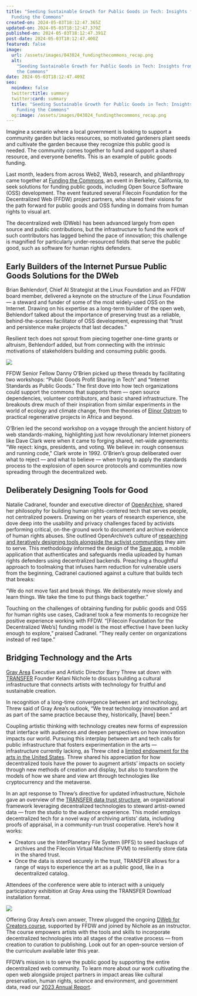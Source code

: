 ```yaml
---
title: "Seeding Sustainable Growth for Public Goods in Tech: Insights from
  Funding the Commons"
created-on: 2024-05-03T18:12:47.365Z
updated-on: 2024-05-03T18:12:47.379Z
published-on: 2024-05-03T18:12:47.391Z
post-date: 2024-05-03T18:12:47.400Z
featured: false
image:
  url: /assets/images/043024_fundingthecommons_recap.png
  alt:
    "Seeding Sustainable Growth for Public Goods in Tech: Insights from Funding
    the Commons"
date: 2024-05-03T18:12:47.409Z
seo:
  noindex: false
  twitter:title: summary
  twitter:card: summary
  title: "Seeding Sustainable Growth for Public Goods in Tech: Insights from
    Funding the Commons"
  og:image: /assets/images/043024_fundingthecommons_recap.png
---
```


Imagine a scenario where a local government is looking to support a community garden but lacks resources, so motivated gardeners plant seeds and cultivate the garden because they recognize this public good is needed. The community comes together to fund and support a shared resource, and everyone benefits. This is an example of public goods funding.

Last month, leaders from across Web2, Web3, research, and philanthropy came together at [Funding the Commons](https://fundingthecommons.io/), an event in Berkeley, California, to seek solutions for funding public goods, including Open Source Software (OSS) development. The event featured several Filecoin Foundation for the Decentralized Web (FFDW) project partners, who shared their visions for the path forward for public goods and OSS funding in domains from human rights to visual art.

The decentralized web (DWeb) has been advanced largely from open source and public contributions, but the infrastructure to fund the work of such contributors has lagged behind the pace of innovation; this challenge is magnified for particularly under-resourced fields that serve the public good, such as software for human rights defenders.

## Early Builders of the Internet Pursue Public Goods Solutions for the DWeb

Brian Behlendorf, Chief AI Strategist at the Linux Foundation and an FFDW board member, delivered a keynote on the structure of the Linux Foundation –– a steward and funder of some of the most widely-used OSS on the Internet. Drawing on his expertise as a long-term builder of the open web, Behlendorf talked about the importance of preserving trust as a reliable, behind-the-scenes facilitator of OSS development, expressing that “trust and persistence make projects that last decades.”

Resilient tech does not sprout from piecing together one-time grants or altruism, Behlendorf added, but from connecting with the intrinsic motivations of stakeholders building and consuming public goods. 

![](https://lh7-us.googleusercontent.com/Q4IIRqZqW5WtFV6F5-z-xjt10M3BGvOu9MA011A3u34rZPcrCppTzVbI9IWPV3vyEox0x8SI4Q4O_jUqdoy449O4sRGc8AMi2O0i26ZmW0Z7sS0kRTDJnvK4FK5PFYxmc5cDcDz_sfZV8petFOy6mVs)

FFDW Senior Fellow Danny O’Brien picked up these threads by facilitating two workshops: “Public Goods Profit Sharing in Tech” and “Internet Standards as Public Goods.” The first dove into how tech organizations could support the commons that supports them –– open source dependencies, volunteer contributors, and basic shared infrastructure. The breakouts drew much of their inspiration from similar experiments in the world of ecology and climate change, from the theories of [Elinor Ostrom](https://youtu.be/BDEAgmklNyE) to practical regenerative projects in Africa and beyond. 

O’Brien led the second workshop on a voyage through the ancient history of web standards-making, highlighting just how revolutionary Internet pioneers like Dave Clark were when it came to forging shared, net-wide agreements: “We reject: kings, presidents, and voting. We believe in: rough consensus and running code," Clark wrote in 1992. O’Brien’s group deliberated over what to reject –– and what to believe –– when trying to apply the standards process to the explosion of open source protocols and communities now spreading through the decentralized web.

## Deliberately Designing Tools for Good

Natalie Cadranel, founder and executive director of [OpenArchive](/blog/decentralized-technology-for-human-rights-archiving-and-activism/), shared her philosophy for building human rights-centered tech that serves people, not centralized powers. Drawing on her years of research experience, she dove deep into the usability and privacy challenges faced by activists performing critical, on-the-ground work to document and archive evidence of human rights abuses. She outlined OpenArchive’s culture of [researching and iteratively designing tools alongside the activist communities](https://www.humanrightscentered.design/) they aim to serve. This methodology informed the design of the [Save app](https://open-archive.org/save), a mobile application that authenticates and safeguards media uploaded by human rights defenders using decentralized backends. Preaching a thoughtful approach to toolmaking that infuses harm reduction for vulnerable users from the beginning, Cadranel cautioned against a culture that builds tech that breaks:

“We do not move fast and break things. We deliberately move slowly and learn things. We take the time to put things back together.”

Touching on the challenges of obtaining funding for public goods and OSS for human rights use cases, Cadranel took a few moments to recognize her positive experience working with FFDW. “\[Filecoin Foundation for the Decentralized Web’s] funding model is the most effective I have been lucky enough to explore,” praised Cadranel. “They really center on organizations instead of red tape.”

## Bridging Technology and the Arts

[Gray Area](/blog/empowering-creators-with-decentralized-web-technology/) Executive and Artistic Director Barry Threw sat down with [TRANSFER](https://fil.org/blog/ecosystem-spotlight-transfer-q-a-on-preserving-artistic-value-with-decentralized-technology-data-sovereignty-and-harnessing-value-of-data/) Founder Kelani Nichole to discuss building a cultural infrastructure that connects artists with technology for fruitful and sustainable creation.

In recognition of a long-time convergence between art and technology, Threw said of Gray Area’s outlook, “We treat technology innovation and art as part of the same practice because they, historically, \[have] been.” 

Coupling artistic thinking with technology creates new forms of expression that interface with audiences and deepen perspectives on how innovation impacts our world. Pursuing this interplay between art and tech calls for public infrastructure that fosters experimentation in the arts –– infrastructure currently lacking, as Threw cited a [limited endowment for the arts in the United States](https://sou.edu/academics/honors-college-democracy-project-2023-nordic-dispatches-week-three/). Threw shared his appreciation for how decentralized tools have the power to augment artists’ impacts on society through new methods of creation and display, but also to transform the models of how we share and view art through technologies like cryptocurrency and the metaverse. 

In an apt response to Threw’s directive for updated infrastructure, Nichole gave an overview of the [TRANSFER data trust structure](https://transfer-trust.fission.app/), an organizational framework leveraging decentralized technologies to steward artist-owned data –– from the studio to the audience experience. This model employs decentralized tech for a novel way of archiving artists’ data, including proofs of appraisal, in a community-run trust cooperative. Here’s how it works: 

- Creators use the InterPlanetary File System (IPFS) to seed backups of archives and the Filecoin Virtual Machine (FVM) to resiliently store data in the shared trust. 
- Once the data is stored securely in the trust, TRANSFER allows for a range of ways to experience the art as a public good, like in a decentralized catalog. 

Attendees of the conference were able to interact with a uniquely participatory exhibition at Gray Area using the TRANSFER Download installation format.

![](https://lh7-us.googleusercontent.com/Oc116T6lXYfhHgXcI3Z9IMy7kMfh_JGratanbko-I60MZrlU5bVV1Y5k1jl8Ncn-3i-ZCrIf1-WevcAuFaNelgkFLAtXVpBjTizaWULOLPI8HD9OlO0Y24gBbkgaFLazBc2xi3_oH0JOyv-IvOTDkZI)

Offering Gray Area’s own answer, Threw plugged the ongoing [DWeb for Creators course](https://grayarea.org/course/dweb-for-creators/), supported by FFDW and joined by Nichole as an instructor. The course empowers artists with the tools and skills to incorporate decentralized technologies into all stages of the creative process –– from creation to curation to publishing. Look out for an open-source version of the curriculum available later this year. 

FFDW’s mission is to serve the public good by supporting the entire decentralized web community. To learn more about our work cultivating the open web alongside project partners in impact areas like cultural preservation, human rights, science and environment, and government data, read our [2023 Annual Report](https://www.figma.com/proto/UALMWtiqPNHZJ8iNvUNopY/2023-FFDW-Annual-Report?page-id=0%3A1&type=design&node-id=2-1875&viewport=431%2C8743%2C0.26&t=Uo4R1i1zanuNJlf3-1&scaling=min-zoom).
